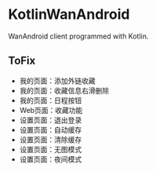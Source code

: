 # KotlinWanAndroid
WanAndroid client programmed with Kotlin.

## ToFix
* 我的页面：添加外链收藏
* 我的页面：收藏信息右滑删除
* 我的页面：日程按钮
* Web页面：收藏功能
* 设置页面：退出登录
* 设置页面：自动缓存
* 设置页面：清除缓存
* 设置页面：无图模式
* 设置页面：夜间模式